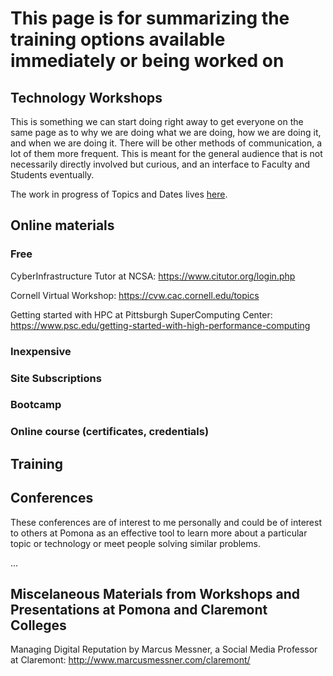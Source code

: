# This page is for summarizing the training options available immediately or being worked on

## Technology Workshops

This is something we can start doing right away to get everyone on the same page as to why we are doing what we are doing,
how we are doing it, and when we are doing it. There will be other methods of communication, a lot of them more frequent.
This is meant for the general audience that is not necessarily directly involved but curious, and an interface to Faculty
and Students eventually.

The work in progress of Topics and Dates lives [here](https://github.com/Pomona-ITS/hpc/tree/master/training/workshops).

## Online materials

### Free

CyberInfrastructure Tutor at NCSA: https://www.citutor.org/login.php

Cornell Virtual Workshop: https://cvw.cac.cornell.edu/topics

Getting started with HPC at Pittsburgh SuperComputing Center: https://www.psc.edu/getting-started-with-high-performance-computing

### Inexpensive

### Site Subscriptions

### Bootcamp

### Online course (certificates, credentials)

## Training

## Conferences

These conferences are of interest to me personally and could be of interest to others at Pomona as an effective tool
to learn more about a particular topic or technology or meet people solving similar problems.

...

## Miscelaneous Materials from Workshops and Presentations at Pomona and Claremont Colleges

Managing Digital Reputation by Marcus Messner, a Social Media Professor at Claremont:
http://www.marcusmessner.com/claremont/
